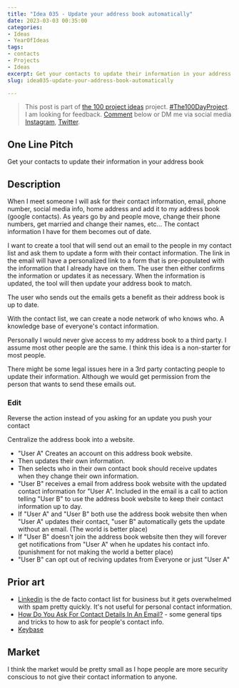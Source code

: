 ```yaml
---
title: "Idea 035 - Update your address book automatically"
date: 2023-03-03 00:35:00
categories:
- Ideas
- YearOfIdeas
tags:
- contacts
- Projects
- Ideas
excerpt: Get your contacts to update their information in your address book
slug: idea035-update-your-address-book-automatically

---
```


> This post is part of [the 100 project ideas](/projects/2023-100-ideas/) project. [#The100DayProject](https://www.the100dayproject.org/). I am looking for feedback. <a href='#utterances-comments'>Comment</a> below or DM me via social media <a href="https://instagram.com/funvill" rel="nofollow noopener noreferrer"><i class="fab fa-fw fa-instagram" aria-hidden="true"></i><span class="label">Instagram</span></a>, <a href="https://twitter.com/funvill" rel="nofollow noopener noreferrer"><i class="fab fa-fw fa-twitter" aria-hidden="true"></i><span class="label">Twitter</span></a>.

## One Line Pitch

Get your contacts to update their information in your address book

## Description

When I meet someone I will ask for their contact information, email, phone number, social media info, home address and add it to my address book (google contacts). As years go by and people move, change their phone numbers, get married and change their names, etc… The contact information I have for them becomes out of date.

I want to create a tool that will send out an email to the people in my contact list and ask them to update a form with their contact information. The link in the email will have a personalized link to a form that is pre-populated with the information that I already have on them. The user then either confirms the information or updates it as necessary. When the information is updated, the tool will then update your address book to match.

The user who sends out the emails gets a benefit as their address book is up to date.

With the contact list, we can create a node network of who knows who. A knowledge base of everyone's contact information.

Personally I would never give access to my address book to a third party. I assume most other people are the same. I think this idea is a non-starter for most people.

There might be some legal issues here in a 3rd party contacting people to update their information. Although we would get permission from the person that wants to send these emails out.

### Edit

Reverse the action instead of you asking for an update you push your contact

Centralize the address book into a website.

- "User A" Creates an account on this address book website.
- Then updates their own information.
- Then selects who in their own contact book should receive updates when they change their own information.
- "User B" receives a email from address book website with the updated contact information for "User A". Included in the email is a call to action telling "User B" to use the address book website to keep their contact information up to day.
- If "User A" and "User B" both use the address book website then when "User A" updates their contact, "user B" automatically gets the update without an email. (The world is better place)
- If "User B" doesn't join the address book website then they will forever get notifications from "User A" when he updates his contact info. (punishment for not making the world a better place)
- "User B" can opt out of reciving updates from Everyone or just "User A"

## Prior art

- [Linkedin](https://www.linkedin.com/) is the de facto contact list for business but it gets overwhelmed with spam pretty quickly. It's not useful for personal contact information.
- [How Do You Ask For Contact Details In An Email?](https://everyday-courtesy.com/how-do-you-ask-for-contact-details-in-an-email/) - some general tips and tricks to how to ask for people's contact info.
- [Keybase](https://keybase.io/)

## Market

I think the market would be pretty small as I hope people are more security conscious to not give their contact information to anyone.
